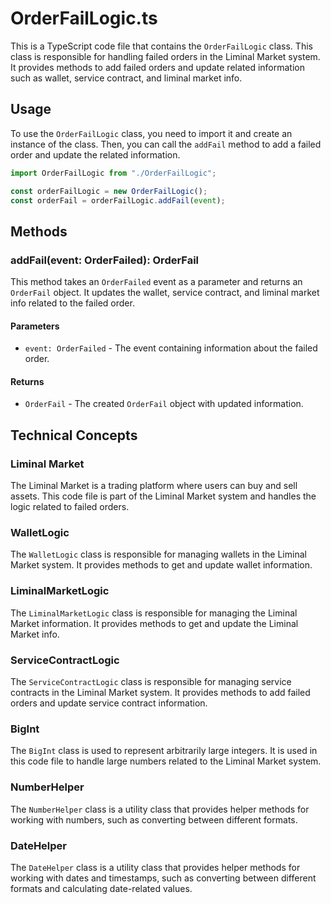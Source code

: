 # OrderFailLogic.ts

This is a TypeScript code file that contains the `OrderFailLogic` class. This class is responsible for handling failed orders in the Liminal Market system. It provides methods to add failed orders and update related information such as wallet, service contract, and liminal market info.

## Usage

To use the `OrderFailLogic` class, you need to import it and create an instance of the class. Then, you can call the `addFail` method to add a failed order and update the related information.

```typescript
import OrderFailLogic from "./OrderFailLogic";

const orderFailLogic = new OrderFailLogic();
const orderFail = orderFailLogic.addFail(event);
```

## Methods

### addFail(event: OrderFailed): OrderFail

This method takes an `OrderFailed` event as a parameter and returns an `OrderFail` object. It updates the wallet, service contract, and liminal market info related to the failed order.

#### Parameters

- `event: OrderFailed` - The event containing information about the failed order.

#### Returns

- `OrderFail` - The created `OrderFail` object with updated information.

## Technical Concepts

### Liminal Market

The Liminal Market is a trading platform where users can buy and sell assets. This code file is part of the Liminal Market system and handles the logic related to failed orders.

### WalletLogic

The `WalletLogic` class is responsible for managing wallets in the Liminal Market system. It provides methods to get and update wallet information.

### LiminalMarketLogic

The `LiminalMarketLogic` class is responsible for managing the Liminal Market information. It provides methods to get and update the Liminal Market info.

### ServiceContractLogic

The `ServiceContractLogic` class is responsible for managing service contracts in the Liminal Market system. It provides methods to add failed orders and update service contract information.

### BigInt

The `BigInt` class is used to represent arbitrarily large integers. It is used in this code file to handle large numbers related to the Liminal Market system.

### NumberHelper

The `NumberHelper` class is a utility class that provides helper methods for working with numbers, such as converting between different formats.

### DateHelper

The `DateHelper` class is a utility class that provides helper methods for working with dates and timestamps, such as converting between different formats and calculating date-related values.
